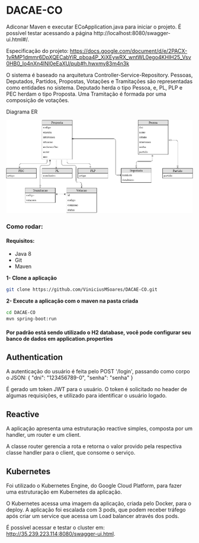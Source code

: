 # DACAE-CO

Adiconar Maven e executar ECoApplication.java para iniciar o projeto.
É possível testar acessando a página http://localhost:8080/swagger-ui.html#/.

Especificação do projeto: https://docs.google.com/document/d/e/2PACX-1vRMP1dmmr6DpXQECabYiR_pboa4P_XiXEywRX_wntWL0ego4KHlH25_Vsv0HB0_Io4nXn4lNI0eEaXU/pub#h.hwxmy83m4n3k

O sistema é baseado na arquitetura Controller-Service-Repository. Pessoas, Deputados, Partidos, Propostas, Votações e Tramitações são representadas como entidades no sistema. Deputado herda o tipo Pessoa, e, PL, PLP e PEC herdam o tipo Proposta. Uma Tramitação é formada por uma composição de votações.

Diagrama ER

![Diagrama ER](https://github.com/ViniciusMSoares/DACAE-CO/blob/master/daca.png)

### Como rodar:

#### Requisitos:

* Java 8
* Git
* Maven

**1- Clone a aplicação**

```bash
git clone https://github.com/ViniciusMSoares/DACAE-CO.git
```

**2- Execute a aplicação com o maven na pasta criada**

```bash
cd DACAE-CO
mvn spring-boot:run
```

#### Por padrão está sendo utilizado o H2 database, você pode configurar seu banco de dados em application.properties

## Authentication
A autenticação do usuário é feita pelo POST '/login', passando como corpo o JSON:
{
  "dni": "123456789-0",
  "senha": "senha"
}

É gerado um token JWT para o usuário. O token é solicitado no header de algumas requisições, e  utilizado para identificar o usuário logado.

## Reactive

A aplicação apresenta uma estruturação reactive simples, composta por um handler, um router e um client.

A classe router gerencia a rota e retorna o valor provido pela respectiva classe handler para o client, que consome o serviço.

## Kubernetes

Foi utilizado o Kubernetes Engine, do Google Cloud Platform, para fazer uma estruturação em Kubernetes da aplicação.

O Kubernetes acessa uma imagem da aplicação, criada pelo Docker, para o deploy. A aplicação foi escalada com 3 pods, que podem receber tráfego após criar um service que acessa um Load balancer através dos pods.

É possível acessar e testar o cluster em: http://35.239.223.114:8080/swagger-ui.html.

